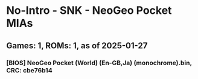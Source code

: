 # No-Intro - SNK - NeoGeo Pocket MIAs
## Games: 1, ROMs: 1, as of 2025-01-27
### [BIOS] NeoGeo Pocket (World) (En-GB,Ja) (monochrome).bin, CRC: cbe76b14
